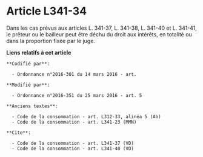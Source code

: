 # Article L341-34

Dans les cas prévus aux articles L. 341-37, L. 341-38, L. 341-40 et L. 341-41, le prêteur ou le bailleur peut être déchu du
droit aux intérêts, en totalité ou dans la proportion fixée par le juge.

**Liens relatifs à cet article**

	**Codifié par**:

	  - Ordonnance n°2016-301 du 14 mars 2016 - art.

	**Modifié par**:

	  - Ordonnance n°2016-351 du 25 mars 2016 - art. 5

	**Anciens textes**:

	  - Code de la consommation - art. L312-33, alinéa 5 (Ab)
	  - Code de la consommation - art. L341-23 (MMN)

	**Cite**:

	  - Code de la consommation - art. L341-37 (VD)
	  - Code de la consommation - art. L341-40 (VD)
